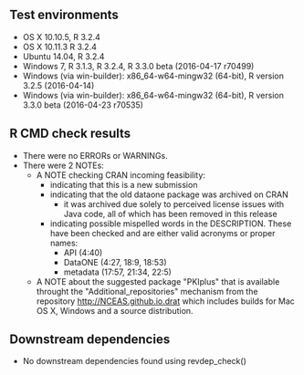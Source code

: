 ## Test environments

* OS X 10.10.5, R 3.2.4
* OS X 10.11.3 R 3.2.4
* Ubuntu 14.04, R 3.2.4
* Windows 7, R 3.1.3, R 3.2.4, R 3.3.0 beta (2016-04-17 r70499)
* Windows (via win-builder): x86_64-w64-mingw32 (64-bit), R version 3.2.5 (2016-04-14)
* Windows (via win-builder): x86_64-w64-mingw32 (64-bit), R version 3.3.0 beta (2016-04-23 r70535)

## R CMD check results

* There were no ERRORs or WARNINGs.
* There were 2 NOTEs:
  - A NOTE checking CRAN incoming feasibility:
    - indicating that this is a new submission
    - indicating that the old dataone package was archived on CRAN
      - it was archived due solely to perceived license issues with Java code, 
        all of which has been removed in this release
    - indicating possible mispelled words in the DESCRIPTION. These have been checked
      and are either valid acronyms or proper names:
      - API (4:40)
      - DataONE (4:27, 18:9, 18:53)
      - metadata (17:57, 21:34, 22:5)
  - A NOTE about the suggested package "PKIplus" that is available throught the
    "Additional_repositories" mechanism from the repository http://NCEAS.github.io.drat which 
    includes builds for Mac OS X, Windows and a source distribution.

## Downstream dependencies

* No downstream dependencies found using revdep_check()
